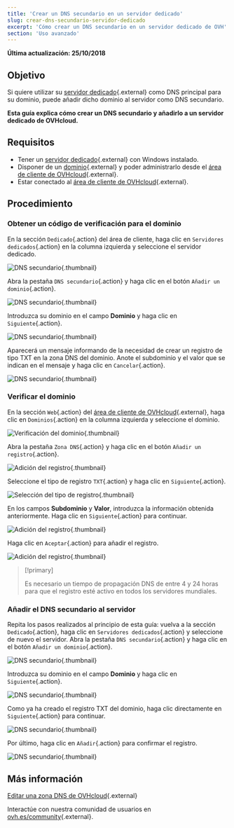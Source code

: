 ```yaml
---
title: 'Crear un DNS secundario en un servidor dedicado'
slug: crear-dns-secundario-servidor-dedicado
excerpt: 'Cómo crear un DNS secundario en un servidor dedicado de OVH'
section: 'Uso avanzado'
---
```


**Última actualización: 25/10/2018**

## Objetivo

Si quiere utilizar su [servidor dedicado](https://www.ovh.com/world/es/servidores_dedicados/){.external} como DNS principal para su dominio, puede añadir dicho dominio al servidor como DNS secundario.

**Esta guía explica cómo crear un DNS secundario y añadirlo a un servidor dedicado de OVHcloud.**


## Requisitos

* Tener un [servidor dedicado](https://www.ovh.com/world/es/servidores_dedicados/){.external} con Windows instalado.
* Disponer de un [dominio](https://www.ovh.com/world/es/dominios/){.external} y poder administrarlo desde el [área de cliente de OVHcloud](https://ca.ovh.com/auth/?action=gotomanager){.external}.
* Estar conectado al [área de cliente de OVHcloud](https://ca.ovh.com/auth/?action=gotomanager){.external}.


## Procedimiento

### Obtener un código de verificación para el dominio

En la sección `Dedicado`{.action} del área de cliente, haga clic en `Servidores dedicados`{.action} en la columna izquierda y seleccione el servidor dedicado.

![DNS secundario](images/dns2-01_2020.png){.thumbnail}

Abra la pestaña `DNS secundario`{.action} y haga clic en el botón `Añadir un dominio`{.action}.

![DNS secundario](images/dns2-02_2020.png){.thumbnail}

Introduzca su dominio en el campo **Dominio** y haga clic en `Siguiente`{.action}.

![DNS secundario](images/dns2-03_2020.png){.thumbnail}

Aparecerá un mensaje informando de la necesidad de crear un registro de tipo TXT en la zona DNS del dominio. Anote el subdominio y el valor que se indican en el mensaje y haga clic en `Cancelar`{.action}.

![DNS secundario](images/dns2-04a_2020.png){.thumbnail}


### Verificar el dominio

En la sección `Web`{.action} del [área de cliente de OVHcloud](https://ca.ovh.com/auth/?action=gotomanager){.external}, haga clic en `Dominios`{.action} en la columna izquierda y seleccione el dominio.

![Verificación del dominio](images/domain-verification-01.png){.thumbnail}

Abra la pestaña `Zona DNS`{.action} y haga clic en el botón `Añadir un registro`{.action}.

![Adición del registro](images/domain-verification-02.png){.thumbnail}

Seleccione el tipo de registro `TXT`{.action} y haga clic en `Siguiente`{.action}.

![Selección del tipo de registro](images/domain-verification-03.png){.thumbnail}

En los campos **Subdominio** y **Valor**, introduzca la información obtenida anteriormente. Haga clic en `Siguiente`{.action} para continuar.

![Adición del registro](images/domain-verification-04.png){.thumbnail}

Haga clic en `Aceptar`{.action} para añadir el registro.

![Adición del registro](images/domain-verification-05.png){.thumbnail}

> [!primary]
>
> Es necesario un tiempo de propagación DNS de entre 4 y 24 horas para que el registro esté activo en todos los servidores mundiales.
>

### Añadir el DNS secundario al servidor

Repita los pasos realizados al principio de esta guía: vuelva a la sección `Dedicado`{.action}, haga clic en `Servidores dedicados`{.action} y seleccione de nuevo el servidor. Abra la pestaña `DNS secundario`{.action} y haga clic en el botón `Añadir un dominio`{.action}.

![DNS secundario](images/dns2-02_2020.png){.thumbnail}

Introduzca  su dominio en el campo **Dominio** y haga clic en `Siguiente`{.action}.

![DNS secundario](images/dns2-03_2020.png){.thumbnail}

Como ya ha creado el registro TXT del dominio, haga clic directamente en `Siguiente`{.action} para continuar.

![DNS secundario](images/dns2-04b_2020.png){.thumbnail}

Por último, haga clic en `Añadir`{.action} para confirmar el registro.

![DNS secundario](images/dns2-05_2020.png){.thumbnail}


## Más información

[Editar una zona DNS de OVHcloud](../domains/web_hosting_como_editar_mi_zona_dns/){.external}

Interactúe con nuestra comunidad de usuarios en [ovh.es/community](https://www.ovh.com/community/){.external}.
